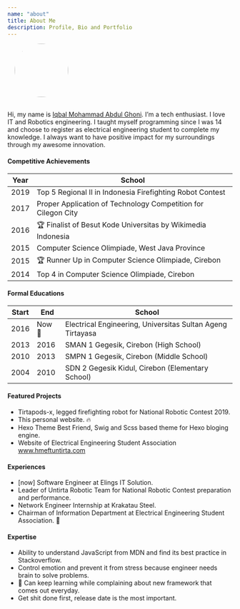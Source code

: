 ```yaml
---
name: "about"
title: About Me
description: Profile, Bio and Portfolio
---
```


<img style="width: 120px; margin: 0 0 1rem 1rem; border-radius: 60px;" class="is-pulled-right" src="/me.jpg"/>

Hi, my name is <u>Iqbal Mohammad Abdul Ghoni</u>.
I’m a tech enthusiast. I love IT and Robotics engineering. I taught myself
programming since I was 14 and choose to register as electrical engineering
student to complete my knowledge. I always want to have positive impact
for my surroundings through my awesome innovation.

#### Competitive Achievements

| Year | School                                                        |
| ---- | ------------------------------------------------------------- |
| 2019 | Top 5 Regional II in Indonesia Firefighting Robot Contest     |
| 2017 | Proper Application of Technology Competition for Cilegon City |
| 2016 | 🏆 Finalist of Besut Kode Universitas by Wikimedia Indonesia  |
| 2015 | Computer Science Olimpiade, West Java Province                |
| 2015 | 🏆 Runner Up in Computer Science Olimpiade, Cirebon           |
| 2014 | Top 4 in Computer Science Olimpiade, Cirebon                  |

#### Formal Educations

| Start | End    | School                                                     |
| ----- | ------ | ---------------------------------------------------------- |
| 2016  | Now 🏃 | Electrical Engineering, Universitas Sultan Ageng Tirtayasa |
| 2013  | 2016   | SMAN 1 Gegesik, Cirebon (High School)                      |
| 2010  | 2013   | SMPN 1 Gegesik, Cirebon (Middle School)                    |
| 2004  | 2010   | SDN 2 Gegesik Kidul, Cirebon (Elementary School)           |

#### Featured Projects

* Tirtapods-x, legged firefighting robot for National Robotic Contest 2019.
* This personal website. 🔥
* Hexo Theme Best Friend, Swig and Scss based theme for Hexo bloging engine.
* Website of Electrical Engineering Student Association www.hmeftuntirta.com

#### Experiences

* [now] Software Engineer at Elings IT Solution.
* Leader of Untirta Robotic Team for National Robotic Contest preparation and performance.
* Network Engineer Internship at Krakatau Steel.
* Chairman of Information Department at Electrical Engineering Student Association. 🌟

#### Expertise

* Ability to understand JavaScript from MDN and find its best practice in Stackoverflow.
* Control emotion and prevent it from stress because engineer needs brain to solve problems.
* 🚀 Can keep learning while complaining about new framework that comes out everyday.
* Get shit done first, release date is the most important.
